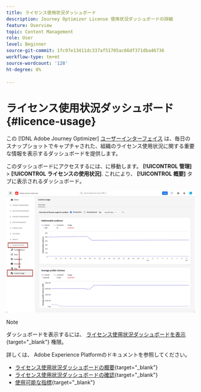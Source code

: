 ```yaml
---
title: ライセンス使用状況ダッシュボード
description: Journey Optimizer License 使用状況ダッシュボードの詳細
feature: Overview
topic: Content Management
role: User
level: Beginner
source-git-commit: 1fc97e13411dc337af51705ac66df371dba46736
workflow-type: tm+mt
source-wordcount: '128'
ht-degree: 0%

---
```


# ライセンス使用状況ダッシュボード {#licence-usage}

この [!DNL Adobe Journey Optimizer] [ユーザーインターフェイス](../start/user-interface.md) は、毎日のスナップショットでキャプチャされた、組織のライセンス使用状況に関する重要な情報を表示するダッシュボードを提供します。

このダッシュボードにアクセスするには、に移動します。 **[!UICONTROL 管理]** > **[!UICONTROL ライセンスの使用状況]**. これにより、 **[!UICONTROL 概要]** タブに表示されるダッシュボード。

![](assets/licence-usage-dashboard.png)

>[!NOTE]
>
>ダッシュボードを表示するには、 [ライセンス使用状況ダッシュボードを表示](https://experienceleague.adobe.com/docs/experience-platform/dashboards/permissions.html?lang=en#available-permissions){target=&quot;_blank&quot;} 権限。

詳しくは、 Adobe Experience Platformのドキュメントを参照してください。

* [ライセンス使用状況ダッシュボードの概要](https://experienceleague.adobe.com/docs/experience-platform/dashboards/guides/license-usage.html){target=&quot;_blank&quot;}
* [ライセンス使用状況ダッシュボードの確認](https://experienceleague.adobe.com/docs/experience-platform/dashboards/guides/license-usage.html#exploring-the-license-usage-dashboard){target=&quot;_blank&quot;}
* [使用可能な指標](https://experienceleague.adobe.com/docs/experience-platform/dashboards/guides/license-usage.html#available-metrics){target=&quot;_blank&quot;}

